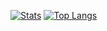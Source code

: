 [![Stats](https://github-readme-stats.vercel.app/api/?username=astrorick&count_private=true&show_icons=true&include_all_commits=true&theme=city_lights)](https://github.com/astrorick)
[![Top Langs](https://github-readme-stats.vercel.app/api/top-langs/?username=astrorick&langs_count=8&layout=compact)](https://github.com/astrorick)
